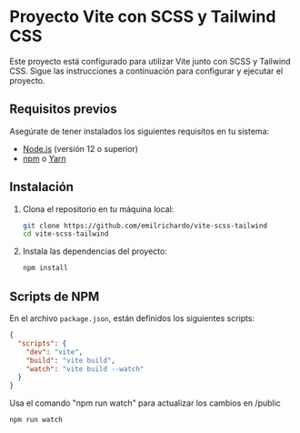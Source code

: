 # Proyecto Vite con SCSS y Tailwind CSS

Este proyecto está configurado para utilizar Vite junto con SCSS y Tailwind CSS. Sigue las instrucciones a continuación para configurar y ejecutar el proyecto.

## Requisitos previos

Asegúrate de tener instalados los siguientes requisitos en tu sistema:

- [Node.js](https://nodejs.org/) (versión 12 o superior)
- [npm](https://www.npmjs.com/) o [Yarn](https://yarnpkg.com/)

## Instalación

1. Clona el repositorio en tu máquina local:

   ```sh
   git clone https://github.com/emilrichardo/vite-scss-tailwind
   cd vite-scss-tailwind
   ```

2. Instala las dependencias del proyecto:
   ```sh
   npm install
   ```

## Scripts de NPM

En el archivo `package.json`, están definidos los siguientes scripts:

```json
{
  "scripts": {
    "dev": "vite",
    "build": "vite build",
    "watch": "vite build --watch"
  }
}
```

Usa el comando "npm run watch" para actualizar los cambios en /public

```
npm run watch

```
